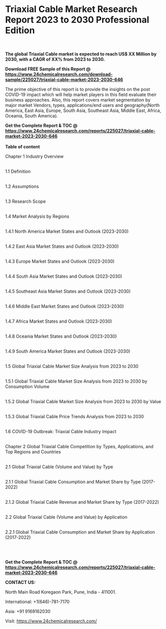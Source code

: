 <h1>Triaxial Cable Market Research Report 2023 to 2030 Professional Edition</h1><br/><p><strong>The global Triaxial Cable market is expected to reach US$ XX Million by 2030, with a <strong>CAGR</strong> of XX% from 2023 to 2030.</strong></p><div><b>Download FREE Sample of this Report @ <a href="https://www.24chemicalresearch.com/download-sample/225027/triaxial-cable-market-2023-2030-646">https://www.24chemicalresearch.com/download-sample/225027/triaxial-cable-market-2023-2030-646</a></b></div><p>The prime objective of this report is to provide the insights on the post COVID-19 impact which will help market players in this field evaluate their business approaches. Also, this report covers market segmentation by major market Vendors, types, applications/end users and geography(North America, East Asia, Europe, South Asia, Southeast Asia, Middle East, Africa, Oceania, South America).</p><div><b>Get the Complete Report & TOC @ <a href="https://www.24chemicalresearch.com/reports/225027/triaxial-cable-market-2023-2030-646">https://www.24chemicalresearch.com/reports/225027/triaxial-cable-market-2023-2030-646</a></b></div><br><b>Table of content</b><p>Chapter 1 Industry Overview<br />
 
 <br>1.1 Definition<br />
 
 <br>1.2 Assumptions<br />
 
 <br>1.3 Research Scope<br />
 
 <br>1.4 Market Analysis by Regions<br />
 
 <br>1.4.1 North America Market States and Outlook (2023-2030)<br />
 
 <br>1.4.2 East Asia Market States and Outlook (2023-2030)<br />
 
 <br>1.4.3 Europe Market States and Outlook (2023-2030)<br />
 
 <br>1.4.4 South Asia Market States and Outlook (2023-2030)<br />
 
 <br>1.4.5 Southeast Asia Market States and Outlook (2023-2030)<br />
 
 <br>1.4.6 Middle East Market States and Outlook (2023-2030)<br />
 
 <br>1.4.7 Africa Market States and Outlook (2023-2030)<br />
 
 <br>1.4.8 Oceania Market States and Outlook (2023-2030)<br />
 
 <br>1.4.9 South America Market States and Outlook (2023-2030)<br />
 
 <br>1.5 Global Triaxial Cable Market Size Analysis from 2023 to 2030<br />
 
 <br>1.5.1 Global Triaxial Cable Market Size Analysis from 2023 to 2030 by Consumption Volume<br />
 
 <br>1.5.2 Global Triaxial Cable Market Size Analysis from 2023 to 2030 by Value<br />
 
 <br>1.5.3 Global Triaxial Cable Price Trends Analysis from 2023 to 2030<br />
 
 <br>1.6 COVID-19 Outbreak: Triaxial Cable Industry Impact<br />
 
 <br>Chapter 2 Global Triaxial Cable Competition by Types, Applications, and Top Regions and Countries<br />
 
 <br>2.1 Global Triaxial Cable (Volume and Value) by Type<br />
 
 <br>2.1.1 Global Triaxial Cable Consumption and Market Share by Type (2017-2022)<br />
 
 <br>2.1.2 Global Triaxial Cable Revenue and Market Share by Type (2017-2022)<br />
 
 <br>2.2 Global Triaxial Cable (Volume and Value) by Application<br />
 
 <br>2.2.1 Global Triaxial Cable Consumption and Market Share by Application (2017-2022)<br />
 
 <br><br><div><b>Get the Complete Report & TOC @ <a href="https://www.24chemicalresearch.com/reports/225027/triaxial-cable-market-2023-2030-646">https://www.24chemicalresearch.com/reports/225027/triaxial-cable-market-2023-2030-646</a></b></div></p>
 
 <b>CONTACT US:</b><br>
 
 North Main Road Koregaon Park, Pune, India - 411001.<br/>
 
 International: +1(646)-781-7170<br/>
 
 Asia: +91 9169162030<br/>
 
 Visit: <a href="https://www.24chemicalresearch.com/">https://www.24chemicalresearch.com/</a>
 
 <br>